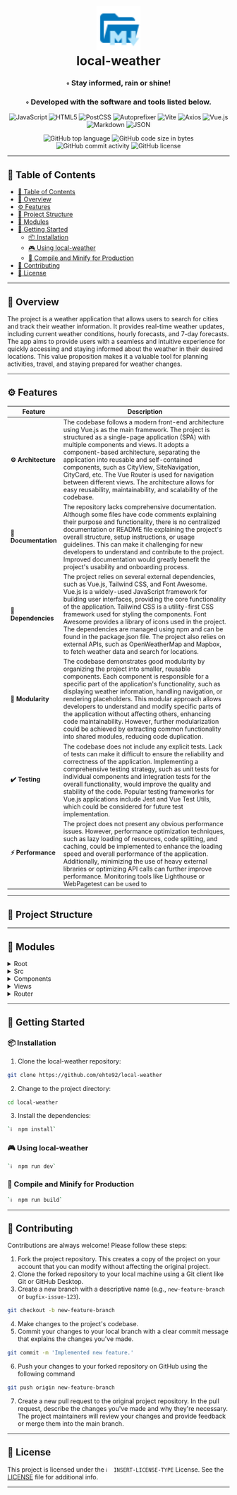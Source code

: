 <div align="center">
<h1 align="center">
<img src="https://raw.githubusercontent.com/PKief/vscode-material-icon-theme/ec559a9f6bfd399b82bb44393651661b08aaf7ba/icons/folder-markdown-open.svg" width="100" />
<br>local-weather
</h1>
<h3>◦ Stay informed, rain or shine!</h3>
<h3>◦ Developed with the software and tools listed below.</h3>

<p align="center">
<img src="https://img.shields.io/badge/JavaScript-F7DF1E.svg?style&logo=JavaScript&logoColor=black" alt="JavaScript" />
<img src="https://img.shields.io/badge/HTML5-E34F26.svg?style&logo=HTML5&logoColor=white" alt="HTML5" />
<img src="https://img.shields.io/badge/PostCSS-DD3A0A.svg?style&logo=PostCSS&logoColor=white" alt="PostCSS" />
<img src="https://img.shields.io/badge/Autoprefixer-DD3735.svg?style&logo=Autoprefixer&logoColor=white" alt="Autoprefixer" />
<img src="https://img.shields.io/badge/Vite-646CFF.svg?style&logo=Vite&logoColor=white" alt="Vite" />

<img src="https://img.shields.io/badge/Axios-5A29E4.svg?style&logo=Axios&logoColor=white" alt="Axios" />
<img src="https://img.shields.io/badge/Vue.js-4FC08D.svg?style&logo=vuedotjs&logoColor=white" alt="Vue.js" />
<img src="https://img.shields.io/badge/Markdown-000000.svg?style&logo=Markdown&logoColor=white" alt="Markdown" />
<img src="https://img.shields.io/badge/JSON-000000.svg?style&logo=JSON&logoColor=white" alt="JSON" />
</p>
<img src="https://img.shields.io/github/languages/top/ehte92/local-weather?style&color=5D6D7E" alt="GitHub top language" />
<img src="https://img.shields.io/github/languages/code-size/ehte92/local-weather?style&color=5D6D7E" alt="GitHub code size in bytes" />
<img src="https://img.shields.io/github/commit-activity/m/ehte92/local-weather?style&color=5D6D7E" alt="GitHub commit activity" />
<img src="https://img.shields.io/github/license/ehte92/local-weather?style&color=5D6D7E" alt="GitHub license" />
</div>

---

## 📒 Table of Contents

- [📒 Table of Contents](#-table-of-contents)
- [📍 Overview](#-overview)
- [⚙️ Features](#️-features)
- [📂 Project Structure](#-project-structure)
- [🧩 Modules](#-modules)
- [🚀 Getting Started](#-getting-started)
  - [📦 Installation](#-installation)
  - [🎮 Using local-weather](#-using-local-weather)
  - [🧪 Compile and Minify for Production](#-compile-and-minify-for-production)
- [🤝 Contributing](#-contributing)
- [📄 License](#-license)

---

## 📍 Overview

The project is a weather application that allows users to search for cities and track their weather information. It provides real-time weather updates, including current weather conditions, hourly forecasts, and 7-day forecasts. The app aims to provide users with a seamless and intuitive experience for quickly accessing and staying informed about the weather in their desired locations. This value proposition makes it a valuable tool for planning activities, travel, and staying prepared for weather changes.

---

## ⚙️ Features

| Feature              | Description                                                                                                                                                                                                                                                                                                                                                                                                                                                                                                                                                                                      |
| -------------------- | ------------------------------------------------------------------------------------------------------------------------------------------------------------------------------------------------------------------------------------------------------------------------------------------------------------------------------------------------------------------------------------------------------------------------------------------------------------------------------------------------------------------------------------------------------------------------------------------------ |
| **⚙️ Architecture**  | The codebase follows a modern front-end architecture using Vue.js as the main framework. The project is structured as a single-page application (SPA) with multiple components and views. It adopts a component-based architecture, separating the application into reusable and self-contained components, such as CityView, SiteNavigation, CityCard, etc. The Vue Router is used for navigation between different views. The architecture allows for easy reusability, maintainability, and scalability of the codebase.                                                                      |
| **📖 Documentation** | The repository lacks comprehensive documentation. Although some files have code comments explaining their purpose and functionality, there is no centralized documentation or README file explaining the project's overall structure, setup instructions, or usage guidelines. This can make it challenging for new developers to understand and contribute to the project. Improved documentation would greatly benefit the project's usability and onboarding process.                                                                                                                         |
| **🔗 Dependencies**  | The project relies on several external dependencies, such as Vue.js, Tailwind CSS, and Font Awesome. Vue.js is a widely-used JavaScript framework for building user interfaces, providing the core functionality of the application. Tailwind CSS is a utility-first CSS framework used for styling the components. Font Awesome provides a library of icons used in the project. The dependencies are managed using npm and can be found in the package.json file. The project also relies on external APIs, such as OpenWeatherMap and Mapbox, to fetch weather data and search for locations. |
| **🧩 Modularity**    | The codebase demonstrates good modularity by organizing the project into smaller, reusable components. Each component is responsible for a specific part of the application's functionality, such as displaying weather information, handling navigation, or rendering placeholders. This modular approach allows developers to understand and modify specific parts of the application without affecting others, enhancing code maintainability. However, further modularization could be achieved by extracting common functionality into shared modules, reducing code duplication.           |
| **✔️ Testing**       | The codebase does not include any explicit tests. Lack of tests can make it difficult to ensure the reliability and correctness of the application. Implementing a comprehensive testing strategy, such as unit tests for individual components and integration tests for the overall functionality, would improve the quality and stability of the code. Popular testing frameworks for Vue.js applications include Jest and Vue Test Utils, which could be considered for future test implementation.                                                                                          |
| **⚡️ Performance**  | The project does not present any obvious performance issues. However, performance optimization techniques, such as lazy loading of resources, code splitting, and caching, could be implemented to enhance the loading speed and overall performance of the application. Additionally, minimizing the use of heavy external libraries or optimizing API calls can further improve performance. Monitoring tools like Lighthouse or WebPagetest can be used to                                                                                                                                    |

---

## 📂 Project Structure

---

## 🧩 Modules

<details closed><summary>Root</summary>

| File                                                                                       | Summary                                                                                                                                                                                                                                                                                                                             |
| ------------------------------------------------------------------------------------------ | ----------------------------------------------------------------------------------------------------------------------------------------------------------------------------------------------------------------------------------------------------------------------------------------------------------------------------------- |
| [index.html](https://github.com/ehte92/local-weather/blob/main/index.html)                 | The provided code snippet is an HTML file that sets up the basic structure and includes necessary dependencies for a web application. It imports a JavaScript file called "main.js" and renders the application within a div element with the id "app". It also includes font styles from Google Fonts and icons from Font Awesome. |
| [tailwind.config.js](https://github.com/ehte92/local-weather/blob/main/tailwind.config.js) | The code snippet is a configuration file for Tailwind CSS. It defines the content to be processed, extends the theme with custom colors and font, sets container properties, and defines screen sizes.                                                                                                                              |
| [vite.config.js](https://github.com/ehte92/local-weather/blob/main/vite.config.js)         | This code snippet is a Vite configuration file. It imports the necessary modules, such as `node:url`, `vite`, and `vue`. It defines a Vite configuration using the `defineConfig` function. It includes a Vue plugin and resolves aliases for the `@` symbol to the `src` directory.                                                |
| [postcss.config.js](https://github.com/ehte92/local-weather/blob/main/postcss.config.js)   | The code snippet exports a module that contains two plugins: tailwindcss and autoprefixer. These plugins are typically used in a build process to process and optimize CSS stylesheets, including adding vendor prefixes and applying utility classes.                                                                              |

</details>

<details closed><summary>Src</summary>

| File                                                                     | Summary                                                                                                                                                                                                                                                                                         |
| ------------------------------------------------------------------------ | ----------------------------------------------------------------------------------------------------------------------------------------------------------------------------------------------------------------------------------------------------------------------------------------------- |
| [App.vue](https://github.com/ehte92/local-weather/blob/main/src/App.vue) | The code snippet is a Vue template that sets up the basic structure of a website. It includes a site navigation component, a router view to dynamically render components, and a transition for smooth page transitions. The code also imports necessary dependencies and defines some styling. |
| [main.js](https://github.com/ehte92/local-weather/blob/main/src/main.js) | This code snippet sets up a Vue app with a router, mounts it to an HTML element with the id "app", and imports a Tailwind CSS file for styling.                                                                                                                                                 |

</details>

<details closed><summary>Components</summary>

| File                                                                                                                | Summary                                                                                                                                                                                                                                                                                                                                                                                             |
| ------------------------------------------------------------------------------------------------------------------- | --------------------------------------------------------------------------------------------------------------------------------------------------------------------------------------------------------------------------------------------------------------------------------------------------------------------------------------------------------------------------------------------------- |
| [CityViewSkeleton.vue](https://github.com/ehte92/local-weather/blob/main/src/components/CityViewSkeleton.vue)       | The code snippet defines a template in Vue.js that displays multiple instances of an AnimatedPlaceholder component. The placeholders are rendered in different sections of the page, including an overview section, an hourly section, and a weekly section. The code also imports the AnimatedPlaceholder component from another file.                                                             |
| [SiteNavigation.vue](https://github.com/ehte92/local-weather/blob/main/src/components/SiteNavigation.vue)           | This code snippet is a Vue component that represents the header section of a weather application. It includes navigation links, a modal for displaying information about the application, and functionality for adding cities to track their weather. The code utilizes Vue Router for navigation and localStorage for saving city data.                                                            |
| [BaseModal.vue](https://github.com/ehte92/local-weather/blob/main/src/components/BaseModal.vue)                     | This code snippet defines a modal component that can be used to display a modal dialog. It utilizes Vue's teleport feature to render the modal outside of its current component's DOM hierarchy. The modal is shown when the "modalActive" prop is true, and it can be closed by emitting a "close-modal" event. The code also includes CSS transitions for the modal's enter and leave animations. |
| [AsyncCityView.vue](https://github.com/ehte92/local-weather/blob/main/src/components/AsyncCityView.vue)             | This code snippet is a Vue component that displays weather information for a specified city. It retrieves weather data from the OpenWeatherMap API using the provided latitude and longitude. The component shows the current weather, hourly weather forecast, and a 7-day forecast. It also allows users to remove the city from their saved cities list.                                         |
| [CityCard.vue](https://github.com/ehte92/local-weather/blob/main/src/components/CityCard.vue)                       | This code snippet is a Vue.js component that displays weather information for a given city. It takes a "city" object as a prop and renders the city name, state, current temperature, and daily temperature range. The temperatures are rounded to the nearest degree. The component is designed with responsive styling and cursor interaction.                                                    |
| [CityList.vue](https://github.com/ehte92/local-weather/blob/main/src/components/CityList.vue)                       | This code snippet renders a list of saved cities, displaying their weather information. It fetches weather data from an API and updates the savedCities array with the fetched data. Clicking on a city card navigates to a detailed view of that city.                                                                                                                                             |
| [AnimatedPlaceholder.vue](https://github.com/ehte92/local-weather/blob/main/src/components/AnimatedPlaceholder.vue) | The code snippet is a Vue.js template that creates a div element with a pulsating animation effect and a gradient background color that transitions from gray to white.                                                                                                                                                                                                                             |
| [CityCardSkeleton.vue](https://github.com/ehte92/local-weather/blob/main/src/components/CityCardSkeleton.vue)       | The provided code snippet is a template that displays a styled container with four instances of a component called "AnimatedPlaceholder". The placeholders are arranged in two columns, with each column containing two placeholders. The component is imported from another file called "AnimatedPlaceholder.vue".                                                                                 |

</details>

<details closed><summary>Views</summary>

| File                                                                                     | Summary                                                                                                                                                                                                                                                                                                                                                                                                       |
| ---------------------------------------------------------------------------------------- | ------------------------------------------------------------------------------------------------------------------------------------------------------------------------------------------------------------------------------------------------------------------------------------------------------------------------------------------------------------------------------------------------------------- |
| [CityView.vue](https://github.com/ehte92/local-weather/blob/main/src/views/CityView.vue) | This code snippet sets up a template for a Vue.js component. It imports two components, AsyncCityView and CityViewSkeleton. The code uses the Suspense component to render the AsyncCityView component, and if it takes too long to load, it shows the CityViewSkeleton component as a fallback.                                                                                                              |
| [HomeView.vue](https://github.com/ehte92/local-weather/blob/main/src/views/HomeView.vue) | The code snippet initializes a Vue script that handles a search feature for cities and states. It uses the Mapbox API to fetch search results based on the user's input and displays them in a dropdown list. The selected city is then used to navigate to a separate route, passing relevant parameters. Additionally, the code includes components for displaying a list of cities and a loading skeleton. |

</details>

<details closed><summary>Router</summary>

| File                                                                              | Summary                                                                                                                                                                                                                                                               |
| --------------------------------------------------------------------------------- | --------------------------------------------------------------------------------------------------------------------------------------------------------------------------------------------------------------------------------------------------------------------- |
| [index.js](https://github.com/ehte92/local-weather/blob/main/src/router/index.js) | This code snippet sets up the Vue router with two routes-one for the home page and one for displaying weather information for a specific city. It also includes a navigation guard that updates the document title based on the route parameters or meta information. |

</details>

---

## 🚀 Getting Started

### 📦 Installation

1. Clone the local-weather repository:

```sh
git clone https://github.com/ehte92/local-weather
```

2. Change to the project directory:

```sh
cd local-weather
```

3. Install the dependencies:

```sh
`ℹ️  npm install`
```

### 🎮 Using local-weather

```sh
`ℹ️  npm run dev`
```

### 🧪 Compile and Minify for Production

```sh
`ℹ️  npm run build`
```

---

## 🤝 Contributing

Contributions are always welcome! Please follow these steps:

1. Fork the project repository. This creates a copy of the project on your account that you can modify without affecting the original project.
2. Clone the forked repository to your local machine using a Git client like Git or GitHub Desktop.
3. Create a new branch with a descriptive name (e.g., `new-feature-branch` or `bugfix-issue-123`).

```sh
git checkout -b new-feature-branch
```

4. Make changes to the project's codebase.
5. Commit your changes to your local branch with a clear commit message that explains the changes you've made.

```sh
git commit -m 'Implemented new feature.'
```

6. Push your changes to your forked repository on GitHub using the following command

```sh
git push origin new-feature-branch
```

7. Create a new pull request to the original project repository. In the pull request, describe the changes you've made and why they're necessary.
   The project maintainers will review your changes and provide feedback or merge them into the main branch.

---

## 📄 License

This project is licensed under the `ℹ️  INSERT-LICENSE-TYPE` License. See the [LICENSE](https://docs.github.com/en/communities/setting-up-your-project-for-healthy-contributions/adding-a-license-to-a-repository) file for additional info.

---

